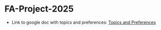 # FA-Project-2025
- Link to google doc with topics and preferences: [Topics and Preferences](https://docs.google.com/document/d/1B3jU-x0mBJ-J-AHRKYKjPlDs2nwkZKRsYl-_nsb41fk/edit?usp=sharing) 